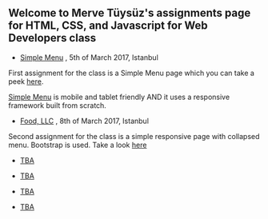 ﻿## Welcome to Merve Tüysüz's assignments page for HTML, CSS, and Javascript for Web Developers class

- [Simple Menu](https://uckuruslukopera.github.io/fend/mod2/) , 5th of March 2017, Istanbul

First assignment for the class is a Simple Menu page which you can take a peek [here](https://uckuruslukopera.github.io/fend/mod2/).

[Simple Menu](https://uckuruslukopera.github.io/fend/mod2/) is mobile and tablet friendly AND it uses a responsive framework built from scratch. 

- [Food, LLC](#) , 8th of March 2017, Istanbul

Second assignment for the class is a simple responsive page with collapsed menu. Bootstrap is used. Take a look [here](https://uckuruslukopera.github.io/fend/mod3/)

- [TBA](#)

- [TBA](#)

- [TBA](#)

- [TBA](#)





